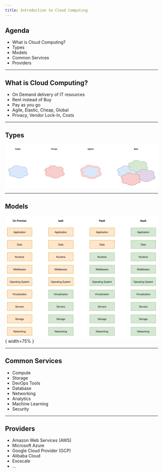 ```yaml
---
title: Introduction to Cloud Computing
---
```


## Agenda

- What is Cloud Computing?
- Types
- Models
- Common Services
- Providers

---

## What is Cloud Computing?

- On Demand delivery of IT resources
- Rent instead of Buy
- Pay as you go
- Agile, Elastic, Cheap, Global
- Privacy, Vendor Lock-In, Costs

---

## Types

![](../assets/L19-types.png)

---

## Models

![](../assets/L19-service-models.png){ width=75% }

---

## Common Services

- Compute
- Storage
- DevOps Tools
- Database
- Networking
- Analytics
- Machine Learning
- Security

---

## Providers

- Amazon Web Services (AWS)
- Microsoft Azure
- Google Cloud Provider (GCP)
- Alibaba Cloud
- Exoscale
- ...
